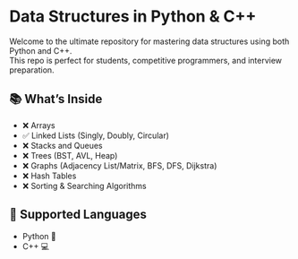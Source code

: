 # Data Structures in Python & C++

Welcome to the ultimate repository for mastering data structures using both Python and C++.  
This repo is perfect for students, competitive programmers, and interview preparation.

## 📚 What’s Inside

- ❌ Arrays
- ✅ Linked Lists (Singly, Doubly, Circular)
- ❌ Stacks and Queues
- ❌ Trees (BST, AVL, Heap)
- ❌ Graphs (Adjacency List/Matrix, BFS, DFS, Dijkstra)
- ❌ Hash Tables
- ❌ Sorting & Searching Algorithms


## 🚀 Supported Languages
- Python 🐍
- C++ 💻
